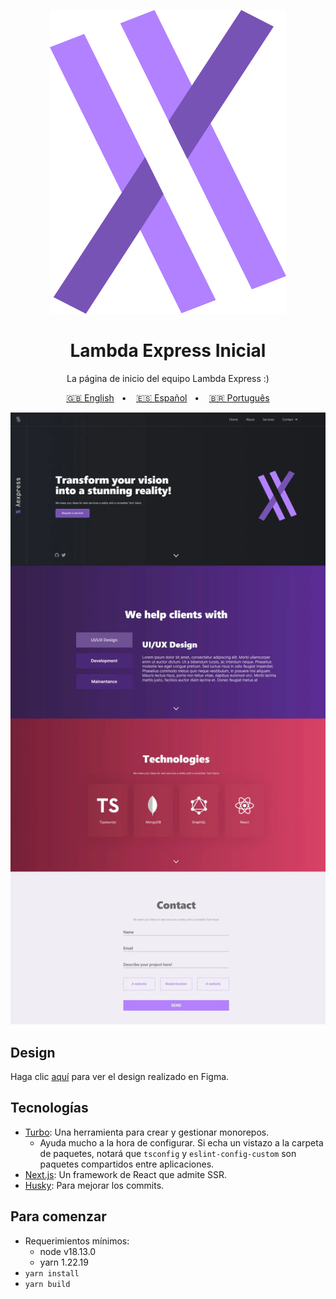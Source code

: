 <div align="center" justify="center">

![Logo](/logo.svg?raw=true)

# Lambda Express Inicial

<p>La página de inicio del equipo Lambda Express :)</p>

[🇬🇧 English](/README.md)&nbsp;&nbsp; • &nbsp;&nbsp;
[🇪🇸 Español](/README.es.md)&nbsp;&nbsp; • &nbsp;&nbsp;
[🇧🇷 Português](/README.pt-BR.md)

![Lambda Express](/lambda_optimized.webp?raw=true)

</div>

## Design

Haga clic [aquí](https://www.figma.com/file/Z1WRcmXUHNp00NRRJ1nBkz/Lambda-Express?node-id=30%3A5&t=xv1YlWnsmdj6Jeqq-1) para ver el design realizado en Figma.

## Tecnologías

- [Turbo](https://turbo.build/): Una herramienta para crear y gestionar monorepos.
    - Ayuda mucho a la hora de configurar. Si echa un vistazo a la carpeta de paquetes, notará que `tsconfig` y `eslint-config-custom` son paquetes compartidos entre aplicaciones.
- [Next.js](https://nextjs.org/): Un framework de React que admite SSR.
- [Husky](https://www.npmjs.com/package/husky): Para mejorar los commits.

## Para comenzar

- Requerimientos mínimos:
    - node v18.13.0
    - yarn 1.22.19
- `yarn install`
- `yarn build`

